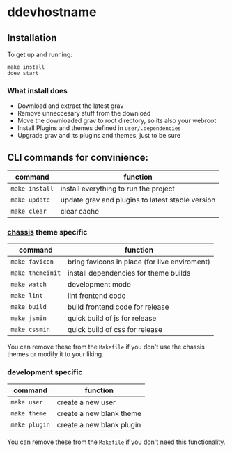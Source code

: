 # ddevhostname

## Installation

To get up and running:

````
make install
ddev start
````

### What install does

* Download and extract the latest grav
* Remove unneccesary stuff from the download
* Move the downloaded grav to root directory, so its also your webroot
* Install Plugins and themes defined in ``user/.dependencies``
* Upgrade grav and its plugins and themes, just to be sure

## CLI commands for convinience:

| command | function |
|---|---|
| `make install` | install everything to run the project |
| `make update` | update grav and plugins to latest stable version |
| `make clear` | clear cache |

### [chassis](https://github.com/bitstarr/grav-theme-chassis) theme specific

| command | function |
|---|---|
| `make favicon` | bring favicons in place (for live enviroment) |
| `make themeinit` | install dependencies for theme builds |
| `make watch` | development mode |
| `make lint` | lint frontend code |
| `make build` | build frontend code for release |
| `make jsmin` | quick build of js for release |
| `make cssmin` | quick build of css for release |

You can remove these from the `Makefile` if you don't use the chassis themes or modify it to your liking.

### development specific

| command | function |
|---|---|
| `make user` | create a new user |
| `make theme` | create a new blank theme |
| `make plugin` | create a new blank plugin |

You can remove these from the `Makefile` if you don't need this functionality.